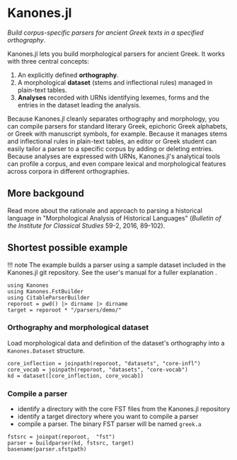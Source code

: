 # Kanones.jl

*Build corpus-specific parsers for ancient Greek texts in a specified orthography*.

Kanones.jl lets you build morphological parsers for ancient Greek.  It works with three central concepts: 

1. An explicitly defined **orthography**.
2. A morphological **dataset** (stems and inflectional rules) managed in plain-text tables.
3. **Analyses** recorded with URNs identifying lexemes, forms and the entries in the dataset leading the analysis.


Because Kanones.jl cleanly separates orthography and morphology, you can compile parsers for standard literary Greek, epichoric Greek alphabets, or Greek with manuscript symbols, for example.  Because it manages stems and inflectional rules in plain-text tables, an editor or Greek student can easily tailor a parser to a specific corpus by adding or deleting entries.  Because analyses are expressed with URNs, Kanones.jl's analytical tools can profile a corpus, and even compare lexical and morphological features across corpora in different orthographies. 


## More backgound

Read more about the rationale and approach to parsing a historical language in "Morphological Analysis of Historical Languages" (*Bulletin of the Institute for Classical Studies* 59-2, 2016, 89-102).


## Shortest possible example


!!! note
    The example builds a parser using a sample dataset included in the Kanones.jl git repository.  See the user's manual for a fuller explanation .

```@setup eg
using Kanones
using Kanones.FstBuilder
using CitableParserBuilder
reporoot = pwd() |> dirname |> dirname
target = reporoot * "/parsers/demo/"
```

### Orthography and morphological dataset

Load morphological data and definition of the dataset's orthography into a `Kanones.Dataset` structure.

```@example eg
core_inflection = joinpath(reporoot, "datasets", "core-infl")
core_vocab = joinpath(reporoot, "datasets", "core-vocab")
kd = dataset([core_inflection, core_vocab])
```


### Compile a parser

- identify a directory with the core FST files from the Kanones.jl repository
- identify a target directory where you want to compile a parser
- compile a parser. The binary FST parser will be named `greek.a`


```@example eg
fstsrc = joinpat(reporoot,  "fst")
parser = buildparser(kd, fstsrc, target)
basename(parser.sfstpath)
```

